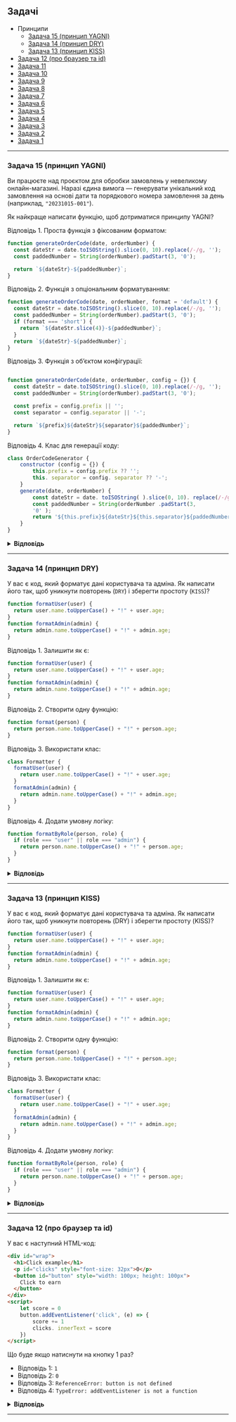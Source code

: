 ## Задачі
- Принципи
    - [Задача 15 (принцип YAGNI)](#задача-15-принцип-yagni)
    - [Задача 14 (принцип DRY)](#задача-14-принцип-dry)
    - [Задача 13 (принцип KISS)](#задача-13-принцип-kiss)
- [Задача 12 (про браузер та id)](#задача-12-про-браузер-та-id)
- [Задача 11](#задача-11)
- [Задача 10](#задача-10)
- [Задача 9](#задача-9)
- [Задача 8](#задача-8)
- [Задача 7](#задача-7)
- [Задача 6](#задача-6)
- [Задача 5](#задача-5)
- [Задача 4](#задача-4)
- [Задача 3](#задача-3)
- [Задача 2](#задача-2)
- [Задача 1](#задача-1)
---



### Задача 15 (принцип YAGNI)
Ви працюєте над проєктом для обробки замовлень у невеликому онлайн-магазині. Наразі єдина вимога — генерувати унікальний код замовлення на основі дати та порядкового номера замовлення за день (наприклад, `"20231015-001"`).

Як найкраще написати функцію, щоб дотриматися принципу YAGNI?

Відповідь 1. Проста функція з фіксованим форматом:
```js
function generateOrderCode(date, orderNumber) {
  const dateStr = date.toISOString().slice(0, 10).replace(/-/g, '');
  const paddedNumber = String(orderNumber).padStart(3, '0');

  return `${dateStr}-${paddedNumber}`;
}
```

Відповідь 2. Функція з опціональним форматуванням:
```js
function generateOrderCode(date, orderNumber, format = 'default') {
  const dateStr = date.toISOString().slice(0, 10).replace(/-/g, '');
  const paddedNumber = String(orderNumber).padStart(3, '0');
  if (format === 'short') {
    return `${dateStr.slice(4)}-${paddedNumber}`;
  }
  return `${dateStr}-${paddedNumber}`;
}
```

Відповідь 3. Функція з об’єктом конфігурації:
```js

function generateOrderCode(date, orderNumber, config = {}) {
  const dateStr = date.toISOString().slice(0, 10).replace(/-/g, '');
  const paddedNumber = String(orderNumber).padStart(3, '0');

  const prefix = config.prefix || '';
  const separator = config.separator || '-';

  return `${prefix}${dateStr}${separator}${paddedNumber}`;
}
```

Відповідь 4. Клас для генерації коду:
```js
class OrderCodeGenerator {
    constructor (config = {}) {
        this.prefix = config.prefix ?? '';
        this. separator = config. separator ?? '-';
    }
    generate(date, orderNumber) {
        const dateStr = date. toISOString( ).slice(0, 10). replace(/-/g, '');
        const paddedNumber = String(orderNumber .padStart(3,
        '0' );
        return '${this.prefix}${dateStr}${this.separator}${paddedNumber}';
    }
}
```

<details>
  <summary><strong>Відповідь</strong></summary>
 Згодом
</details>

---

### Задача 14 (принцип DRY)
У вас є код, який форматує дані користувача та адміна. Як написати його так, щоб уникнути повторень (`DRY`) і зберегти простоту (`KISS`)?

```js
function formatUser(user) {
  return user.name.toUpperCase() + "!" + user.age;
}
function formatAdmin(admin) {
  return admin.name.toUpperCase() + "!" + admin.age;
}
```

Відповідь 1. Залишити як є:
```js
function formatUser(user) {
  return user.name.toUpperCase() + "!" + user.age;
}
function formatAdmin(admin) {
  return admin.name.toUpperCase() + "!" + admin.age;
}
```

Відповідь 2. Створити одну функцію:
```js
function format(person) {
  return person.name.toUpperCase() + "!" + person.age;
}
```

Відповідь 3. Використати клас:
```js
class Formatter {
  formatUser(user) {
    return user.name.toUpperCase() + "!" + user.age;
  }
  formatAdmin(admin) {
    return admin.name.toUpperCase() + "!" + admin.age;
  }
}
```

Відповідь 4. Додати умовну логіку:
```js
function formatByRole(person, role) {
  if (role === "user" || role === "admin") {
    return person.name.toUpperCase() + "!" + person.age;
  }
}
```

<details>
  <summary><strong>Відповідь</strong></summary>
В рамках DRY та KISS.
<br/><br/>
Правильна відповідь: `2`. Одна функція format усуває дублювання коду (виконуючи принцип `DRY`), оскільки однакова логіка застосовується до будь-якого об’єкта з полями name та age. Вона проста і зрозуміла (що зберігає KISS), бо не додає зайвих конструкцій чи умов.
<br/><br/>
Чому інші варіанти не підходять:

- Відповідь 1. Порушує DRY, бо однакова логіка повторюється в двох функціях. Якщо потрібно змінити форматування, доведеться редагувати обидві, що ускладнює підтримку.
- Відповідь 3. Порушує KISS, бо вводить складну структуру (клас) для простої задачі. Логіка все ще дублюється в методах, тож DRY не дотримується.
- Відповідь 4. Порушує KISS через зайвий параметр role і умову, які не потрібні, адже логіка однакова для всіх. Це додає складність без користі.
</details>

---

### Задача 13 (принцип KISS)
У вас є код, який форматує дані користувача та адміна. Як написати його так, щоб уникнути повторень (DRY) і зберегти простоту (KISS)?

```js
function formatUser(user) {
  return user.name.toUpperCase() + "!" + user.age;
}
function formatAdmin(admin) {
  return admin.name.toUpperCase() + "!" + admin.age;
}
```

Відповідь 1. Залишити як є:
```js
function formatUser(user) {
  return user.name.toUpperCase() + "!" + user.age;
}
function formatAdmin(admin) {
  return admin.name.toUpperCase() + "!" + admin.age;
}
```

Відповідь 2. Створити одну функцію:
```js
function format(person) {
  return person.name.toUpperCase() + "!" + person.age;
}
```

Відповідь 3. Використати клас:
```js
class Formatter {
  formatUser(user) {
    return user.name.toUpperCase() + "!" + user.age;
  }
  formatAdmin(admin) {
    return admin.name.toUpperCase() + "!" + admin.age;
  }
}
```

Відповідь 4. Додати умовну логіку:
```js
function formatByRole(person, role) {
  if (role === "user" || role === "admin") {
    return person.name.toUpperCase() + "!" + person.age;
  }
}
```

<details>
  <summary><strong>Відповідь</strong></summary>
В рамках DRY та KISS.
<br/><br/>

Правильна відповідь: `2`. Одна функція format усуває дублювання коду (виконуючи принцип `DRY`), оскільки однакова логіка застосовується до будь-якого об’єкта з полями name та age. Вона проста і зрозуміла (що зберігає `KISS`), бо не додає зайвих конструкцій чи умов.

Чому інші варіанти не підходять:

- Відповідь 1. Порушує `DRY`, бо однакова логіка повторюється в двох функціях. Якщо потрібно змінити форматування, доведеться редагувати обидві, що ускладнює підтримку.
- Відповідь 3. Порушує `KISS`, бо вводить складну структуру (клас) для простої задачі. Логіка все ще дублюється в методах, тож `DRY` не дотримується.
- Відповідь 4. Порушує `KISS` через зайвий параметр role і умову, які не потрібні, адже логіка однакова для всіх. Це додає складність без користі.
</details>

---

### Задача 12 (про браузер та id)
У вас є наступний HTML-код:

```html
<div id="wrap">
  <h1>Click example</h1>
  <p id="clicks" style="font-size: 32px">0</p>
  <button id="button" style="width: 100px; height: 100px">
    Click to earn
  </button>
</div>
<script>
    let score = 0
    button.addEventListener('click', (e) => {
        score += 1
        clicks. innerText = score
    })
</script>
```

Що буде якщо натиснути на кнопку 1 раз?
- Відповідь 1: `1`
- Відповідь 2: `0`
- Відповідь 3: `ReferenceError: button is not defined`
- Відповідь 4: `TypeError: addEventListener is not a function`

<details>
  <summary><strong>Відповідь</strong></summary>

В даному HTML коді елементи мають `id="button"` і `id="clicks"`. У браузерах, які працюють в режимі `non-strict`, ці елементи стають глобальними змінними, доступними в window. Тому `button.addEventListener(...)` не викликає помилку, а додає обробник події кліку. Після першого кліку змінна score інкрементується й оновлює вміст елемента clicks.

Тому правильна відповідь - `1`

Це неочевидна особливість, бо:
- У JavaScript не рекомендується покладатися на глобальні змінні, створені через id.
- У strict-режимі (`'use strict'`) або при використанні модулів (`type="module"`), такий код впаде з помилкою `ReferenceError`.

Для очевидності завжди використовуйте - `document.getElementById`
</details>

---